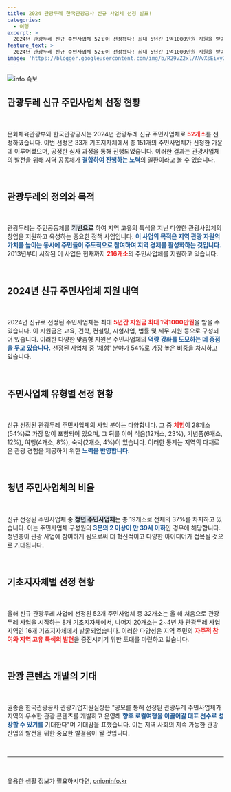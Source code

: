 ```yaml
---
title: 2024 관광두레 한국관광공사 신규 사업체 선정 발표!
categories:
  - 여행
excerpt: >
  2024년 관광두레 신규 주민사업체 52곳이 선정됐다! 최대 5년간 1억1000만원 지원을 받아 지역 특색을 살린 관광 사업을 시작할 수 있는 기회. 청년 창업 비율도 높은 이들 사업체가 로컬 여행의 주역으로 성장할 전망! 클릭 필수!
feature_text: >
  2024년 관광두레 신규 주민사업체 52곳이 선정됐다! 최대 5년간 1억1000만원 지원을 받아 지역 특색을 살린 관광 사업을 시작할 수 있는 기회. 청년 창업 비율도 높은 이들 사업체가 로컬 여행의 주역으로 성장할 전망! 클릭 필수!
image: 'https://blogger.googleusercontent.com/img/b/R29vZ2xl/AVvXsEixyZcFfHzMRdzZMjFBmAUKJYCLCGyLL1o632UiGVXcaFdKo_bkvkuCioo0uUKlGfBVcT3P84aROyZIXSBEx3Aw5nCQ3pTgDom1WDC4m8eifvWiAmWEEVb4x6G_l8C0QH225ldMjyaFvpxGEBGNO37VmDTDMHGhJPq73UglMfDca1-0aw/s1600/blogspot.png'
---
```


<p><img src="https://blogger.googleusercontent.com/img/b/R29vZ2xl/AVvXsEixyZcFfHzMRdzZMjFBmAUKJYCLCGyLL1o632UiGVXcaFdKo_bkvkuCioo0uUKlGfBVcT3P84aROyZIXSBEx3Aw5nCQ3pTgDom1WDC4m8eifvWiAmWEEVb4x6G_l8C0QH225ldMjyaFvpxGEBGNO37VmDTDMHGhJPq73UglMfDca1-0aw/s1600/blogspot.png" alt="info 속보" /></p>

<h2 data-ke-size="size26">관광두레 신규 주민사업체 선정 현황</h2>

<p data-ke-size="size16">&nbsp;</p>

<p>문화체육관광부와 한국관광공사는 2024년 관광두레 신규 주민사업체로 <b><span style="color: #ee2323;">52개소</span></b>를 선정하였습니다. 이번 선정은 33개 기초지자체에서 총 151개의 주민사업체가 신청한 가운데 이루어졌으며, 공정한 심사 과정을 통해 진행되었습니다. 이러한 결과는 관광사업체의 발전을 위해 지역 공동체가 <b><span style="color: #1a5490;">결합하여 진행하는 노력</span></b>의 일환이라고 볼 수 있습니다. </p>

<p data-ke-size="size16">&nbsp;</p>

<h2 data-ke-size="size26">관광두레의 정의와 목적</h2>

<p data-ke-size="size16">&nbsp;</p>

<p>관광두레는 주민공동체를 <b><span style="background-color: #21538527;">기반으로</span></b> 하여 지역 고유의 특색을 지닌 다양한 관광사업체의 창업을 지원하고 육성하는 중요한 정책 사업입니다. <b><span style="color: #1a5490;">이 사업의 목적은 지역 관광 자원의 가치를 높이는 동시에 주민들이 주도적으로 참여하여 지역 경제를 활성화하는 것입니다.</span></b> 2013년부터 시작된 이 사업은 현재까지 <b><span style="color: #ee2323;">216개소</span></b>의 주민사업체를 지원하고 있습니다. </p>

<p data-ke-size="size16">&nbsp;</p>

<h2 data-ke-size="size26">2024년 신규 주민사업체 지원 내역</h2>

<p data-ke-size="size16">&nbsp;</p>

<p>2024년 신규로 선정된 주민사업체는 최대 <b><span style="color: #ee2323;">5년간 지원금 최대 1억1000만원</span></b>을 받을 수 있습니다. 이 지원금은 교육, 견학, 컨설팅, 시험사업, 법률 및 세무 지원 등으로 구성되어 있습니다. 이러한 다양한 맞춤형 지원은 주민사업체의 <b><span style="color: #1a5490;">역량 강화를 도모하는 데 중점을 두고 있습니다.</span></b> 선정된 사업체 중 '체험' 분야가 54%로 가장 높은 비중을 차지하고 있습니다. </p>

<p data-ke-size="size16">&nbsp;</p>

<h2 data-ke-size="size26">주민사업체 유형별 선정 현황</h2>

<p data-ke-size="size16">&nbsp;</p>

<p>신규 선정된 관광두레 주민사업체의 사업 분야는 다양합니다. 그 중 <b><span style="color: #ee2323;">체험</span></b>이 28개소(54%)로 가장 많이 포함되어 있으며, 그 뒤를 이어 식음(12개소, 23%), 기념품(6개소, 12%), 여행(4개소, 8%), 숙박(2개소, 4%)이 있습니다. 이러한 통계는 지역의 다채로운 관광 경험을 제공하기 위한 <b><span style="color: #1a5490;">노력을 반영합니다.</span></b></p>

<p data-ke-size="size16">&nbsp;</p>

<h2 data-ke-size="size26">청년 주민사업체의 비율</h2>

<p data-ke-size="size16">&nbsp;</p>

<p>신규 선정된 주민사업체 중 <b><span style="background-color: #21538527;">청년 주민사업체</span></b>는 총 19개소로 전체의 37%를 차지하고 있습니다. 이는 주민사업체 구성원의 <b><span style="color: #1a5490;">3분의 2 이상이 만 39세 이하</span></b>인 경우에 해당합니다. 청년층이 관광 사업에 참여하게 됨으로써 더 혁신적이고 다양한 아이디어가 접목될 것으로 기대됩니다.</p>

<p data-ke-size="size16">&nbsp;</p>

<h2 data-ke-size="size26">기초지자체별 선정 현황</h2>

<p data-ke-size="size16">&nbsp;</p>

<p>올해 신규 관광두레 사업에 선정된 52개 주민사업체 중 32개소는 올 해 처음으로 관광두레 사업을 시작하는 8개 기초지자체에서, 나머지 20개소는 2~4년 차 관광두레 사업 지역인 16개 기초지자체에서 발굴되었습니다. 이러한 다양성은 지역 주민의 <b><span style="color: #ee2323;">자주적 참여와 지역 고유 특색의 발현</span></b>을 증진시키기 위한 토대를 마련하고 있습니다.</p>

<p data-ke-size="size16">&nbsp;</p>

<h2 data-ke-size="size26">관광 콘텐츠 개발의 기대</h2>

<p data-ke-size="size16">&nbsp;</p>

<p>권종술 한국관광공사 관광기업지원실장은 "공모를 통해 선정된 관광두레 주민사업체가 지역의 우수한 관광 콘텐츠를 개발하고 운영해 <b><span style="color: #1a5490;">향후 로컬여행을 이끌어갈 대표 선수로 성장할 수 있기를</span></b> 기대한다"며 기대감을 표했습니다. 이는 지역 사회의 지속 가능한 관광 산업의 발전을 위한 중요한 발걸음이 될 것입니다. </p>

<p data-ke-size="size16">&nbsp;</p>

<hr>

<p data-ke-size="size16">&nbsp;</p>
유용한 생활 정보가 필요하시다면, <a href="https://onioninfo.kr" rel="dofollow">onioninfo.kr</a>


